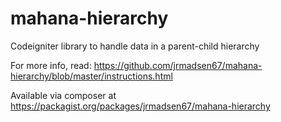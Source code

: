 mahana-hierarchy
================

Codeigniter library to handle data in a parent-child hierarchy

For more info, read: https://github.com/jrmadsen67/mahana-hierarchy/blob/master/instructions.html

Available via composer at https://packagist.org/packages/jrmadsen67/mahana-hierarchy
